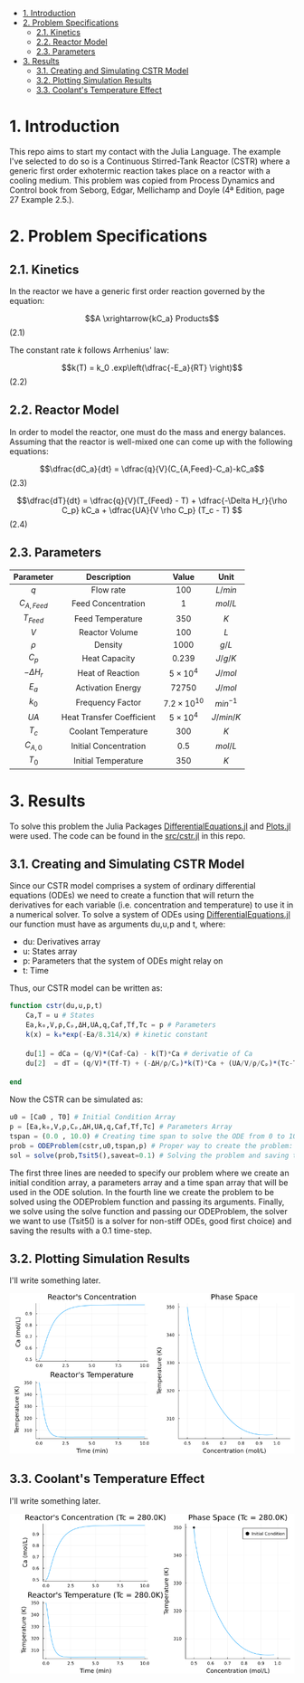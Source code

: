 - [1. Introduction](#1-introduction)
- [2. Problem Specifications](#2-problem-specifications)
  - [2.1. Kinetics](#21-kinetics)
  - [2.2. Reactor Model](#22-reactor-model)
  - [2.3. Parameters](#23-parameters)
- [3. Results](#3-results)
  - [3.1. Creating and Simulating CSTR Model](#31-creating-and-simulating-cstr-model)
  - [3.2. Plotting Simulation Results](#32-plotting-simulation-results)
  - [3.3. Coolant's Temperature Effect](#33-coolants-temperature-effect)


# 1. Introduction

This repo aims to start my contact with the Julia Language. The example I've selected to do so is a Continuous Stirred-Tank Reactor (CSTR) where a generic first order exhotermic reaction takes place on a reactor with a cooling medium. This problem was copied from Process Dynamics and Control book from Seborg, Edgar, Mellichamp and Doyle (4ª Edition, page 27 Example 2.5.).

# 2. Problem Specifications

## 2.1. Kinetics

In the reactor we have a generic first order reaction governed by the equation: 

$$A \xrightarrow{kC_a} Products$$ (2.1)

The constant rate $k$ follows Arrhenius' law:

$$k(T) = k_0 .exp\left(\dfrac{-E_a}{RT} \right)$$ (2.2)

## 2.2. Reactor Model

In order to model the reactor, one must do the mass and energy balances. Assuming that the reactor is well-mixed one can come up with the following equations:

$$\dfrac{dC_a}{dt} = \dfrac{q}{V}(C_{A,Feed}-C_a)-kC_a$$ (2.3)

$$\dfrac{dT}{dt} = \dfrac{q}{V}(T_{Feed} - T) + \dfrac{-\Delta H_r}{\rho C_p} kC_a + \dfrac{UA}{V \rho C_p} (T_c - T) $$ (2.4)

## 2.3. Parameters

|   Parameter   | Description               |       Value        | Unit      |
| :-----------: | :------------------------: | :----------------: | :--------: |
|      $q$      | Flow rate                 |       $100$        | $L/min$   |
| $C_{A,Feed}$  | Feed Concentration        |        $1$         | $mol/L$   |
|  $T_{Feed}$   | Feed Temperature          |       $350$        | $K$       |
|      $V$      | Reactor Volume            |       $100$        | $L$       |
|    $\rho$     | Density                   |       $1000$       | $g/L$    |
|     $C_p$     | Heat Capacity             |      $0.239$       | $J/g/K$  |
| $-\Delta H_r$ | Heat of Reaction          |   $5\times10^4$    | $J/mol$  |
|     $E_a$     | Activation Energy         |      $72750$       | $J/mol$  |
|     $k_0$     | Frequency Factor          | $7.2\times10^{10}$ | $min^{-1}$  |
|     $UA$      | Heat Transfer Coefficient |   $5\times10^4$    | $J/min/K$ |
|     $T_c$     | Coolant Temperature       |       $300$        | $K$      |
|   $C_{A,0}$   | Initial Concentration     |       $0.5$        | $mol/L$   |
|     $T_0$     | Initial Temperature       |       $350$        | $K$       |


# 3. Results

To solve this problem the Julia Packages [DifferentialEquations.jl](https://diffeq.sciml.ai/stable/tutorials/ode_example/) and [Plots.jl](http://docs.juliaplots.org/latest/tutorial/#tutorial) were used. The code can be found in the [src/cstr.jl](src/cstr.jl) in this repo.

## 3.1. Creating and Simulating CSTR Model


Since our CSTR model comprises a system of ordinary differential equations (ODEs) we need to create a function that will return the derivatives for each variable (i.e. concentration and temperature) to use it in a numerical solver. To solve a system of ODEs using [DifferentialEquations.jl](https://diffeq.sciml.ai/stable/tutorials/ode_example/) our function must have as arguments du,u,p and t, where:

- du: Derivatives array
- u: States array
- p: Parameters that the system of ODEs might relay on
- t: Time  

Thus, our CSTR model can be written as:

```julia
function cstr(du,u,p,t)
    Ca,T = u # States
    Ea,k₀,V,ρ,Cₚ,ΔH,UA,q,Caf,Tf,Tc = p # Parameters
    k(x) = k₀*exp(-Ea/8.314/x) # kinetic constant

    du[1] = dCa = (q/V)*(Caf-Ca) - k(T)*Ca # derivatie of Ca
    du[2]  = dT = (q/V)*(Tf-T) + (-ΔH/ρ/Cₚ)*k(T)*Ca + (UA/V/ρ/Cₚ)*(Tc-T) # Derivative of T

end
```
Now the CSTR can be simulated as:

```julia
u0 = [Ca0 , T0] # Initial Condition Array
p = [Ea,k₀,V,ρ,Cₚ,ΔH,UA,q,Caf,Tf,Tc] # Parameters Array
tspan = (0.0 , 10.0) # Creating time span to solve the ODE from 0 to 10 min
prob = ODEProblem(cstr,u0,tspan,p) # Proper way to create the problem: ODEProblem(model,u0,tspan,p)
sol = solve(prob,Tsit5(),saveat=0.1) # Solving the problem and saving the results at each 0.1 min
```

The first three lines are needed to specify our problem where we create an initial condition array, a parameters array and a time span array that will be used in the ODE solution. In the fourth line we create the problem to be solved using the ODEProblem function and passing its arguments. Finally, we solve using the solve function and passing our ODEProblem, the solver we want to use (Tsit5() is a solver for non-stiff ODEs, good first choice) and saving the results with a 0.1 time-step.

## 3.2. Plotting Simulation Results

I'll write something later.

![](Images/all_in_one.png)

## 3.3. Coolant's Temperature Effect

I'll write something later.

![](Images/cstr_coolant_effect.gif)

